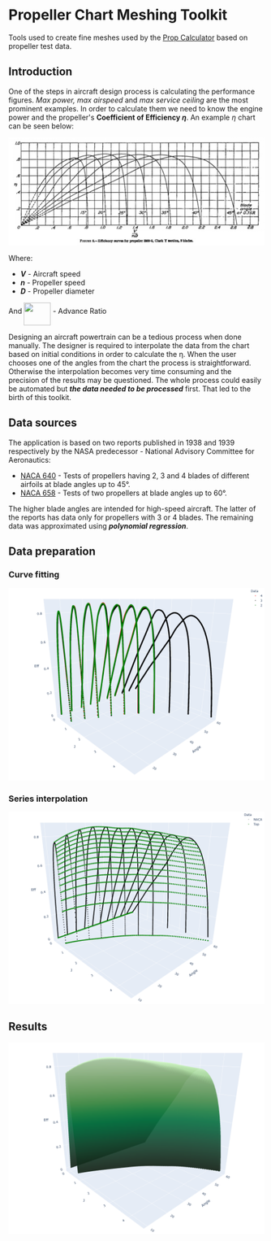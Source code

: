 # Propeller Chart Meshing Toolkit
Tools used to create fine meshes used by the [Prop Calculator](https://propellers.herokuapp.com/) based on propeller test data.

## Introduction
One of the steps in aircraft design process is calculating the performance figures. 
*Max power, max airspeed* and *max service ceiling* are the most prominent examples. 
In order to calculate them we need to know the engine power and the propeller's **Coefficient of Efficiency *&eta;***. 
An example *&eta;* chart can be seen below:

![Screenshot](docs/images/eff_chart.png)

Where:
  - ***V*** - Aircraft speed
  - ***n*** - Propeller speed
  - ***D*** - Propeller diameter

And <img src="https://github.com/adamsmietanka/propeller-mesher/blob/master/docs/images/eqn.svg?invert_in_darkmode" align=middle width=53.00941964999999pt height=44.70706679999999pt/> - Advance Ratio

Designing an aircraft powertrain can be a tedious process when done manually. 
The designer is required to interpolate the data from the chart based on initial conditions in order to calculate the &eta;.
When the user chooses one of the angles from the chart the process is straightforward.
Otherwise the interpolation becomes very time consuming and the precision of the results may be questioned.
The whole process could easily be automated but ***the data needed to be processed*** first.
That led to the birth of this toolkit.

## Data sources
The application is based on two reports published in 1938 and 1939 respectively by the NASA predecessor - National Advisory Committee for Aeronautics:
  * [NACA 640](http://naca.central.cranfield.ac.uk/reports/1938/naca-report-640.pdf) - 
  Tests of propellers having 2, 3 and 4 blades of different airfoils at blade angles up to 45°.
  * [NACA 658](http://naca.central.cranfield.ac.uk/reports/1939/naca-report-658.pdf) - Tests of two propellers at blade angles up to 60°.

The higher blade angles are intended for high-speed aircraft. 
The latter of the reports has data only for propellers with 3 or 4 blades. 
The remaining data was approximated using ***polynomial regression***.

## Data preparation

### Curve fitting

![Screenshot](docs/images/eff_plotted.png)

### Series interpolation

![Screenshot](docs/images/eff_densing.png)

## Results

![Screenshot](docs/images/eff_surface.png)

